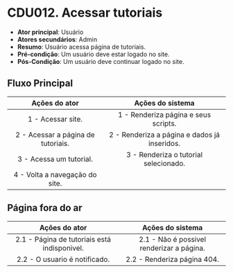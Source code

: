 # CDU012. Acessar tutoriais

- **Ator principal**: Usuário
- **Atores secundários**: Admin
- **Resumo**: Usuário acessa página de tutoriais.
- **Pré-condição**: Um usuário deve estar logado no site.
- **Pós-Condição**: Um usuário deve continuar logado no site.

## Fluxo Principal
| Ações do ator | Ações do sistema |
| :-----------------: | :-----------------: | 
| 1 - Acessar site. | 1 - Renderiza página e seus scripts. |  
| 2 - Acessar a página de tutoriais. | 2 - Renderiza a página e dados já inseridos. | 
| 3 - Acessa um tutorial. | 3 - Renderiza o tutorial selecionado. |  
| 4 - Volta a navegação do site. | |

## Página fora do ar
| Ações do ator | Ações do sistema |
| :-----------------: |:-----------------: | 
| 2.1 - Página de tutoriais está indisponivel. | 2.1 - Não é possivel renderizar a página. |  
| 2.2 - O usuario é notificado. | 2.2 - Renderiza página 404. |
